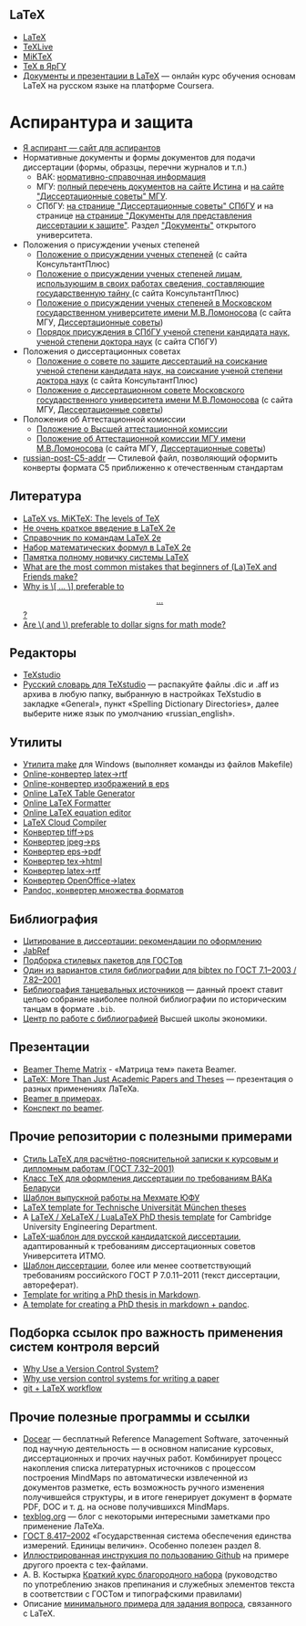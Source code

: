 ## LaTeX
* [LaTeX](http://www.latex-project.org/)
* [TeXLive](http://www.tug.org/texlive/index.html)
* [MiKTeX](http://www.miktex.org/)
* [TeX в ЯрГУ](http://www.tex.uniyar.ac.ru/soft.html)
* [Документы и презентации в LaTeX](http://www.coursera.org/learn/latex) —
онлайн курс обучения основам LaTeX на русском языке на платформе Coursera.

# Аспирантура и защита
* [Я аспирант — сайт для аспирантов](http://yaaspirant.ru/)
* Нормативные документы и формы документов для подачи диссертации (формы, образцы, перечни журналов и т.п.)
  * ВАК: [нормативно-справочная информация](http://arhvak.minobrnauki.gov.ru/web/guest/7)
  * МГУ: [полный перечень документов на сайте Истина](https://istina.msu.ru/dissertation_councils/by_organization/214524/documents/) и [на сайте "Диссертационные советы" МГУ](https://www.msu.ru/science/dis-sov1.html).
  * СПбГУ: [на странице "Диссертационные советы" СПбГУ](https://disser.spbu.ru/dissertatsionnye-sovety-spbgu/normativnye-dokumenty.html) и на странице [на странице "Документы для представления диссертации к защите"](https://disser.spbu.ru/dissertatsionnye-sovety-spbgu/dokumenty-dlya-predstavleniya-dissertatsii-k-zashchite.html). Раздел ["Документы"](https://spbu.ru/openuniversity/documents) открытого университета.
* Положения о присуждении ученых степеней
  * [Положение о присуждении ученых степеней](http://www.consultant.ru/document/cons_doc_LAW_152458/) (с сайта
КонсультантПлюс)
  * [Положение о присуждении ученых степеней лицам, использующим в своих работах
сведения, составляющие государственную тайну ](http://www.consultant.ru/document/cons_doc_LAW_176836/) (с сайта
КонсультантПлюс)
  * [Положение о присуждении ученых степеней в Московском государственном университете имени М.В.Ломоносова](https://www.msu.ru/science/dissert/pol-uchstep.pdf) (с сайта МГУ, [Диссертационные советы](https://www.msu.ru/science/dis-sov1.html))
  * [Порядок присуждения в СПбГУ ученой степени кандидата наук, ученой степени доктора наук](https://spbu.ru/openuniversity/documents/o-poryadke-prisuzhdeniya-uchenyh-stepeney-v-sankt-peterburgskom) (с сайта СПбГУ)
* Положения о диссертационных советах
  * [Положение о совете по защите диссертаций на соискание ученой степени
кандидата наук, на соискание ученой степени доктора наук](http://www.consultant.ru/document/cons_doc_LAW_284549/) (с сайта
КонсультантПлюс)
  * [Положение о диссертационном совете Московского государственного университета имени М.В.Ломоносова](https://www.msu.ru/science/dissert/pol-dissovet.pdf) (с сайта МГУ, [Диссертационные советы](https://www.msu.ru/science/dis-sov1.html))
* Положения об Аттестационной комиссии
  * [Положение о Высшей аттестационной комиссии](http://docs.cntd.ru/document/420345392)
  * [Положение об Аттестационной комиссии МГУ имени М.В.Ломоносова](https://www.msu.ru/science/dissert/pol-attestkom.pdf) (с сайта МГУ, [Диссертационные советы](https://www.msu.ru/science/dis-sov1.html))
* [russian-post-C5-addr](https://github.com/nvoronchev/russian-post-C5-addr) — Стилевой файл, позволяющий оформить конверты формата
C5 приближенно к отечественным
стандартам

## Литература
* [LaTeX vs. MiKTeX: The levels of TeX](http://www.tug.org/levels.html)
* [Не очень краткое введение в LaTeX
2e](http://www.ccas.ru/voron/download/books/tex/oetiker99latex.pdf)
* [Справочник по командам LaTeX
2e](http://grammarware.net/text/syutkin/TextInLaTeX.pdf)
* [Набор математических формул в LaTeX
2e](http://grammarware.net/text/syutkin/MathInLaTeX.pdf)
* [Памятка полному новичку системы LaTeX](http://kostyrka.ru/blog/archives/837)
* [What are the most common mistakes that beginners of (La)TeX and Friends
make?](http://tex.stackexchange.com/questions/139873/what-are-the-most-common-mistakes-that-beginners-of-latex-and-friends-make)
* [Why is \\[ … \\] preferable to $$ … $$?](http://tex.stackexchange.com/q/503)
* [Are \\( and \\) preferable to dollar signs for math
mode?](http://tex.stackexchange.com/q/510)

## Редакторы
* [TeXstudio](http://texstudio.sourceforge.net/)
* [Русский словарь для
TeXstudio](http://extensions.openoffice.org/en/project/dict_ru_RU_yo) —
распакуйте файлы .dic и .aff из архива в любую папку, выбранную в настройках
TeXstudio в закладке «General», пункт «Spelling Dictionary Directories», далее
выберите ниже язык по умолчанию «russian_english».

## Утилиты
* [Утилита make](http://gnuwin32.sourceforge.net/packages/make.htm) для Windows
(выполняет команды из файлов Makefile)
* [Online-конвертер latex->rtf](http://www.sciweavers.org/convert-latex-to-rtf)
* [Online-конвертер изображений в eps](http://www.converthub.com/)
* [Online LaTeX Table Generator](http://www.tablesgenerator.com/latex_tables)
* [Online LaTeX Formatter](https://c.albert-thompson.com/latex-pretty/)
* [Online LaTeX equation editor](https://www.codecogs.com/latex/eqneditor.php?lang=en-en)
* [LaTeX Cloud Compiler](https://latexonline.cc/)
* [Конвертер tiff->ps](http://www.libtiff.org/)
* [Конвертер jpeg->ps](http://www.pdflib.com/)
* [Конвертер
eps->pdf](http://www.ctan.org/tex-archive/support/epstopdf/?action=/tex-archive/support/)
* [Конвертер tex->html](http://hutchinson.belmont.ma.us/tth/)
* [Конвертер latex->rtf](http://sourceforge.net/projects/latex2rtf/)
* [Конвертер OpenOffice->latex](http://writer2latex.sourceforge.net/)
* [Pandoc, конвертер множества форматов](http://pandoc.org/releases.html)

## Библиография
* [Цитирование в диссертации: рекомендации по
оформлению](http://www.dissernet.org/instructions/instruction/citation-in-the-thesis-recommendations-on-the-formulation.htm)
* [JabRef](http://www.jabref.org/)
* [Подборка стилевых пакетов для
ГОСТов](http://www.ctan.org/tex-archive/biblio/bibtex/contrib/gost)
* [Один из вариантов стиля библиографии для bibtex по ГОСТ 7.1–2003 /
7.82–2001](https://github.com/artptr/bibgost)
* [Библиография танцевальных
источников](http://github.com/georgthegreat/dancebooks-bibtex) — данный проект
ставит целью собрание наиболее полной библиографии по историческим танцам в
формате `.bib`.
* [Центр по работе с библиографией](http://academics.hse.ru/bibliography/)
Высшей школы экономики.

## Презентации
* [Beamer Theme Matrix](http://www.hartwork.org/beamer-theme-matrix/) -
«Матрица тем» пакета Beamer.
* [LaTeX: More Than Just Academic Papers and
Theses](http://www.overleaf.com/articles/latex-more-than-just-academic-papers-and-theses/cyfvvyfrpmyn#.VpPt_h5hUlh)
— презентация о разных применениях ЛаТеХа.
* [Beamer в примерах](http://www.tug.org/pracjourn/2005-4/mertz/mertz.pdf).
* [Конспект по beamer](http://en.wikibooks.org/wiki/LaTeX/Presentations).

## Прочие репозитории с полезными примерами
* [Стиль LaTeX для расчётно-пояснительной записки к курсовым и дипломным
работам (ГОСТ 7.32–2001)](https://github.com/latex-g7-32/latex-g7-32)
* [Класс TeX для оформления диссертации по требованиям ВАКа
Беларуси](https://github.com/belgraviton/thesisby)
* [Шаблон выпускной работы на Мехмате
ЮФУ](https://github.com/MMCS-SFEDU/mmcs_sfedu_thesis)
* [LaTeX template for Technische Universität München
theses](https://github.com/fwalch/tum-thesis-latex)
* A [LaTeX / XeLaTeX / LuaLaTeX PhD thesis
template](https://github.com/kks32/phd-thesis-template) for Cambridge
University Engineering Department.
* [LaTeX-шаблон для русской кандидатской
диссертации](https://github.com/Olenand/ITMO-Phd-LaTeX-Dissertation-Template),
адаптированный к требованиям диссертационных советов Университета ИТМО.
* [Шаблон диссертации](https://github.com/kanner/phdtex), более или менее
соответствующий требованиям российского ГОСТ Р 7.0.11–2011 (текст диссертации,
автореферат).
* [Template for writing a PhD thesis in
Markdown](https://github.com/tompollard/phd_thesis_markdown).
* [A template for creating a PhD thesis in markdown +
pandoc](https://github.com/chiakaivalya/thesis-markdown-pandoc).

## Подборка ссылок про важность применения систем контроля версий
* [Why Use a Version Control
System?](http://www.git-tower.com/learn/git/ebook/mac/basics/why-use-version-control)
* [Why use version control systems for writing a
paper](http://academia.stackexchange.com/questions/5277/why-use-version-control-systems-for-writing-a-paper/5286#5286)
* [git + LaTeX
workflow](http://stackoverflow.com/questions/6188780/git-latex-workflow)

## Прочие полезные программы и ссылки
* [Docear](http://www.docear.org/) — бесплатный Reference Management Software,
заточенный под научную деятельность — в основном написание курсовых,
диссертационных и прочих научных работ. Комбинирует процесс накопления списка
литературных источников с процессом построения MindMaps по автоматически
извлеченной из документов разметке, есть возможность ручного изменения
получившейся структуры, и в итоге генерирует документ в формате PDF, DOC и
т. д. на основе получившихся MindMaps.
* [texblog.org](http://texblog.org/) — блог с некоторыми интересными заметками
про применение ЛаТеХа.
* [ГОСТ
8.417–2002](http://hoster.bmstu.ru/~ms/normocontrol/gosts/8.417-2002.pdf)
«Государственная система обеспечения единства измерений. Единицы величин».
Особенно полезен раздел 8.
* [Иллюстрированная инструкция по пользованию
Github](http://blog.harrix.org/?p=933) на примере другого проекта с
tex-файлами.
* А. В. Костырка [Краткий курс благородного
набора](http://www.dropbox.com/s/x4hajy4pkw3wdql/wholesome-typesetting.pdf?dl=1&pv=1)
(руководство по употреблению знаков препинания и служебных элементов текста
в соответствии с ГОСТом и типографскими правилами)
* Описание [минимального примера для задания
вопроса](https://dxdy.ru/post1315772.html#p1315772), связанного с LaTeX.
